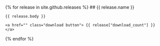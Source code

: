{% for release in site.github.releases %}
	## {{ release.name }}

	{{ release.body }}
	
	<a href="" class="download button"> {{ release["download_count"] }}</a>

{% endfor %}
